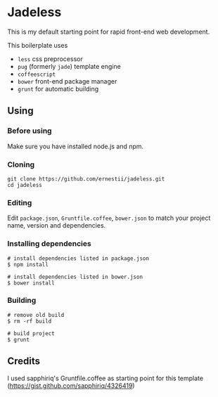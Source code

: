 # Jadeless
This is my default starting point for rapid front-end web development.

This boilerplate uses 
* `less` css preprocessor
* `pug` (formerly `jade`) template engine
* `coffeescript`
* `bower` front-end package manager
* `grunt` for automatic building


## Using
### Before using
Make sure you have installed node.js and npm.

### Cloning
```
git clone https://github.com/ernestii/jadeless.git
cd jadeless
```

### Editing
Edit `package.json`, `Gruntfile.coffee`, `bower.json` to match your project name, version and dependencies.


### Installing dependencies
```
# install dependencies listed in package.json
$ npm install

# install dependencies listed in bower.json
$ bower install
```

### Building
```
# remove old build
$ rm -rf build

# build project
$ grunt
```

## Credits
I used sapphiriq's Gruntfile.coffee as starting point for this template
(https://gist.github.com/sapphiriq/4326419)